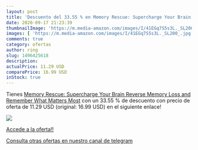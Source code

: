 ```yaml
---
layout: post
title: 'Descuento del 33.55 % en Memory Rescue: Supercharge Your Brain  R'
date: 2020-09-17 21:23:39
thumbnailImage: 'https://m.media-amazon.com/images/I/41EGq7S5s3L._SL200_.jpg'
images: [ 'https://m.media-amazon.com/images/I/41EGq7S5s3L._SL200_.jpg' ]
comments: true
category: ofertas
author: ring
slug: 1496425618
description:
actualPrice: 11.29 USD
comparePrice: 16.99 USD
inStock: true
---
```


Tienes [Memory Rescue: Supercharge Your Brain  Reverse Memory Loss  and Remember What Matters Most](https://www.amazon.com/dp/1496425618/?tag=redken08-20) con un 33.55 % de descuento con precio de oferta de 11.29 USD (original: 16.99 USD) en el siguiente enlace!

[![](https://m.media-amazon.com/images/I/41EGq7S5s3L._SL200_.jpg)](https://www.amazon.com/dp/1496425618/?tag=redken08-20)

[Accede a la oferta!!](https://www.amazon.com/dp/1496425618/?tag=redken08-20)

[Consulta otras ofertas en nuestro canal de telegram](https://t.me/s/ofertas25)

